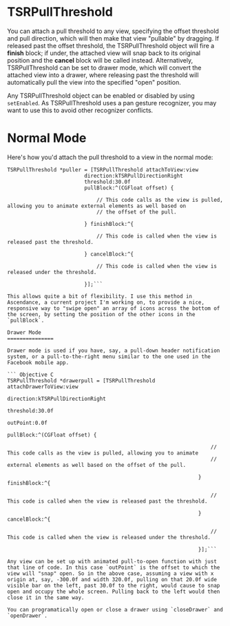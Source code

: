 TSRPullThreshold
================

You can attach a pull threshold to any view, specifying the offset threshold and pull direction, which will then make that view "pullable" by dragging. If released past the offset threshold, the TSRPullThreshold object will fire a **finish** block; if under, the attached view will snap back to its original position and the **cancel** block will be called instead. Alternatively, TSRPullThreshold can be set to drawer mode, which will convert the attached view into a drawer, where releasing past the threshold will automatically pull the view into the specified "open" position.

Any TSRPullThreshold object can be enabled or disabled by using `setEnabled`. As TSRPullThreshold uses a pan gesture recognizer, you may want to use this to avoid other recognizer conflicts.

Normal Mode
================

Here's how you'd attach the pull threshold to a view in the normal mode:

``` Objective C
TSRPullThreshold *puller = [TSRPullThreshold attachToView:view
                         direction:kTSRPullDirectionRight
                         threshold:30.0f
                         pullBlock:^(CGFloat offset) {
                            
                             // This code calls as the view is pulled, allowing you to animate external elements as well based on
                             // the offset of the pull.
                             
                         } finishBlock:^{
                             
                             // This code is called when the view is released past the threshold.
                             
                         } cancelBlock:^{
                             
                             // This code is called when the view is released under the threshold.
                             
                         }];```

This allows quite a bit of flexibility. I use this method in Ascendance, a current project I'm working on, to provide a nice, responsive way to "swipe open" an array of icons across the bottom of the screen, by setting the position of the other icons in the `pullBlock`.

Drawer Mode
===============

Drawer mode is used if you have, say, a pull-down header notification system, or a pull-to-the-right menu similar to the one used in the Facebook mobile app.

``` Objective C
TSRPullThreshold *drawerpull = [TSRPullThreshold attachDrawerToView:view
                                                              direction:kTSRPullDirectionRight
                                                              threshold:30.0f
                                                               outPoint:0.0f
                                                              pullBlock:^(CGFloat offset) {
                                                                  
                                                                  // This code calls as the view is pulled, allowing you to animate
                                                                  // external elements as well based on the offset of the pull.
                                                                  
                                                              } finishBlock:^{
                                                                  
                                                                  // This code is called when the view is released past the threshold.
                                                                  
                                                              } cancelBlock:^{
                                                                  
                                                                  // This code is called when the view is released under the threshold.
                                                                  
                                                              }];```
                                                              
Any view can be set up with animated pull-to-open function with just that line of code. In this case `outPoint` is the offset to which the view will "snap" open. So in the above case, assuming a view with x origin at, say, -300.0f and width 320.0f, pulling on that 20.0f wide visible bar on the left, past 30.0f to the right, would cause to snap open and occupy the whole screen. Pulling back to the left would then close it in the same way.

You can programatically open or close a drawer using `closeDrawer` and `openDrawer`.